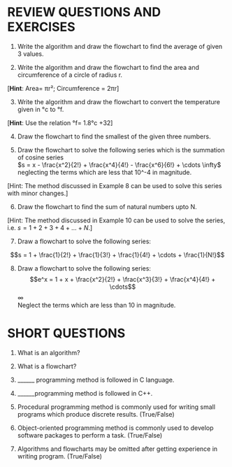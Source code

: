 # REVIEW QUESTIONS AND EXERCISES

1. Write the algorithm and draw the flowchart to find the average of given 3 values.

2. Write the algorithm and draw the flowchart to find the area and circumference of a circle of radius r.

[**Hint**: Area= πr²; Circumference = 2πr]

3. Write the algorithm and draw the flowchart to convert the temperature given in °c to °f.

[**Hint**: Use the relation °f= 1.8°c +32]

4. Draw the flowchart to find the smallest of the given three numbers.

5. Draw the flowchart to solve the following series which is the summation of cosine series <br>
$s = x - \frac{x^2}{2!} + \frac{x^4}{4!} - \frac{x^6}{6!} + \cdots \infty$ neglecting the terms which are less that 10^-4 in magnitude.

[Hint: The method discussed in Example 8 can be used to solve this series with minor changes.]

6. Draw the flowchart to find the sum of natural numbers upto N.

[Hint: The method discussed in Example 10 can be used to solve the series, i.e. $s = 1 + 2+ 3 + 4 + ... + N$.]

7. Draw a flowchart to solve the following series:

$$s = 1 + \frac{1}{2!} + \frac{1}{3!} + \frac{1}{4!} + \cdots + \frac{1}{N!}$$

8. Draw a flowchart to solve the following series: <br>
$$e^x = 1 + x + \frac{x^2}{2!} + \frac{x^3}{3!} + \frac{x^4}{4!} + \cdots$$ ∞ <br>
Neglect the terms which are less than 10 in magnitude. 

# SHORT QUESTIONS

1. What is an algorithm?

2. What is a flowchart?

3. ______ programming method is followed in C language.

4. ______programming method is followed in C++.

5. Procedural programming method is commonly used for writing small programs which produce discrete results. (True/False)

6. Object-oriented programming method is commonly used to develop software packages to perform a task. (True/False)

7. Algorithms and flowcharts may be omitted after getting experience in writing program. (True/False)





